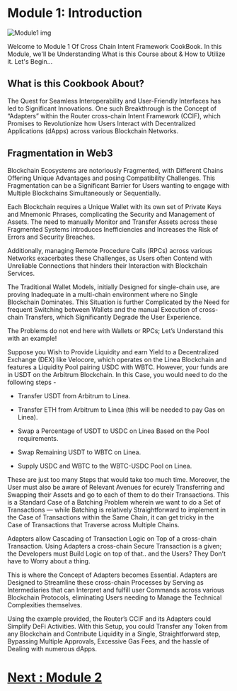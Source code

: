

# Module 1: Introduction 

![Module1 img](https://github.com/ShivankK26/Router-Academy-Courses/assets/115289871/c10187aa-5298-43c7-b8bd-3723b62ce367)

Welcome to Module 1 Of Cross Chain Intent Framework CookBook. In this Module, we'll be Understanding What is this Course about & How to Utilize it. Let's Begin...

## What is this Cookbook About?

The Quest for Seamless Interoperability and User-Friendly Interfaces has led to Significant Innovations. One such Breakthrough is the Concept of “Adapters” within the Router cross-chain Intent Framework (CCIF), which Promises to Revolutionize how Users Interact with Decentralized Applications (dApps) across various Blockchain Networks.

## Fragmentation in Web3

Blockchain Ecosystems are notoriously Fragmented, with Different Chains Offering Unique Advantages and posing Compatibility Challenges. This Fragmentation can be a Significant Barrier for Users wanting to engage with Multiple Blockchains Simultaneously or Sequentially.

Each Blockchain requires a Unique Wallet with its own set of Private Keys and Mnemonic Phrases, complicating the Security and Management of Assets. The need to manually Monitor and Transfer Assets across these Fragmented Systems introduces Inefficiencies and Increases the Risk of Errors and Security Breaches.

Additionally, managing Remote Procedure Calls (RPCs) across various Networks exacerbates these Challenges, as Users often Contend with Unreliable Connections that hinders their Interaction with Blockchain Services.

The Traditional Wallet Models, initially Designed for single-chain use, are proving Inadequate in a multi-chain environment where no Single Blockchain Dominates. This Situation is further Complicated by the Need for frequent Switching between Wallets and the manual Execution of cross-chain Transfers, which Significantly Degrade the User Experience.

The Problems do not end here with Wallets or RPCs; Let’s Understand this with an example!

Suppose you Wish to Provide Liquidity and earn Yield to a Decentralized Exchange (DEX) like Velocore, which operates on the Linea Blockchain and features a Liquidity Pool pairing USDC with WBTC. However, your funds are in USDT on the Arbitrum Blockchain. In this Case, you would need to do the following steps -

- Transfer USDT from Arbitrum to Linea.

- Transfer ETH from Arbitrum to Linea (this will be needed to pay Gas on Linea).

- Swap a Percentage of USDT to USDC on Linea Based on the Pool requirements.

- Swap Remaining USDT to WBTC on Linea.

- Supply USDC and WBTC to the WBTC-USDC Pool on Linea.

These are just too many Steps that would take too much time. Moreover, the User must also be aware of Relevant Avenues for ecurely Transferring and Swapping their Assets and go to each of them to do their Transactions. This is a Standard Case of a Batching Problem wherein we want to do a Set of Transactions — while Batching is relatively Straightforward to implement in the Case of Transactions within the Same Chain, it can get tricky in the Case of Transactions that Traverse across Multiple Chains.

Adapters allow Cascading of Transaction Logic on Top of a cross-chain Transaction. Using Adapters a cross-chain Secure Transaction is a given; the Developers must Build Logic on top of that.. and the Users? They Don’t have to Worry about a thing.

This is where the Concept of Adapters becomes Essential. Adapters are Designed to Streamline these cross-chain Processes by Serving as Intermediaries that can Interpret and fulfill user Commands across various Blockchain Protocols, eliminating Users needing to Manage the Technical Complexities themselves.

Using the example provided, the Router’s CCIF and its Adapters could Simplify DeFi Activities. With this Setup, you could Transfer any Token from any Blockchain and Contribute Liquidity in a Single, Straightforward step, Bypassing Multiple Approvals, Excessive Gas Fees, and the hassle of Dealing with numerous dApps.

# [Next : Module 2 ](2.md)
